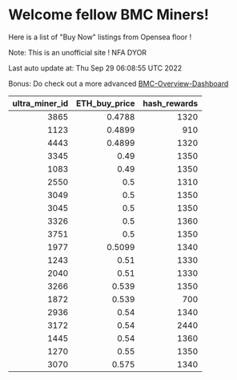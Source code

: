 # Welcome fellow BMC Miners!
Here is a list of "Buy Now" listings from Opensea floor !

Note: This is an unofficial site ! NFA DYOR

Last auto update at: Thu Sep 29 06:08:55 UTC 2022

Bonus: Do check out a more advanced [BMC-Overview-Dashboard](https://dune.com/defifunk/BMC-Overview-Dashboard)


|   ultra_miner_id |   ETH_buy_price |   hash_rewards |
|-----------------:|----------------:|---------------:|
|             3865 |          0.4788 |           1320 |
|             1123 |          0.4899 |            910 |
|             4443 |          0.4899 |           1320 |
|             3345 |          0.49   |           1350 |
|             1083 |          0.49   |           1350 |
|             2550 |          0.5    |           1310 |
|             3049 |          0.5    |           1350 |
|             3045 |          0.5    |           1350 |
|             3326 |          0.5    |           1360 |
|             3751 |          0.5    |           1350 |
|             1977 |          0.5099 |           1340 |
|             1243 |          0.51   |           1330 |
|             2040 |          0.51   |           1330 |
|             3266 |          0.539  |           1350 |
|             1872 |          0.539  |            700 |
|             2936 |          0.54   |           1340 |
|             3172 |          0.54   |           2440 |
|             1445 |          0.54   |           1360 |
|             1270 |          0.55   |           1350 |
|             3070 |          0.575  |           1340 |